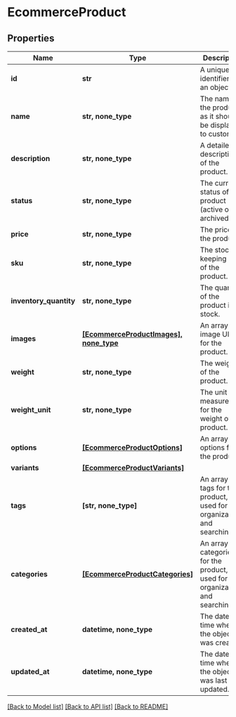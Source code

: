 # EcommerceProduct


## Properties
Name | Type | Description | Notes
------------ | ------------- | ------------- | -------------
**id** | **str** | A unique identifier for an object. | [readonly] 
**name** | **str, none_type** | The name of the product as it should be displayed to customers. | [optional] 
**description** | **str, none_type** | A detailed description of the product. | [optional] 
**status** | **str, none_type** | The current status of the product (active or archived). | [optional] 
**price** | **str, none_type** | The price of the product. | [optional] 
**sku** | **str, none_type** | The stock keeping unit of the product. | [optional] 
**inventory_quantity** | **str, none_type** | The quantity of the product in stock. | [optional] 
**images** | [**[EcommerceProductImages], none_type**](EcommerceProductImages.md) | An array of image URLs for the product. | [optional] 
**weight** | **str, none_type** | The weight of the product. | [optional] 
**weight_unit** | **str, none_type** | The unit of measurement for the weight of the product. | [optional] 
**options** | [**[EcommerceProductOptions]**](EcommerceProductOptions.md) | An array of options for the product. | [optional] 
**variants** | [**[EcommerceProductVariants]**](EcommerceProductVariants.md) |  | [optional] 
**tags** | **[str, none_type]** | An array of tags for the product, used for organization and searching. | [optional] 
**categories** | [**[EcommerceProductCategories]**](EcommerceProductCategories.md) | An array of categories for the product, used for organization and searching. | [optional] 
**created_at** | **datetime, none_type** | The date and time when the object was created. | [optional] [readonly] 
**updated_at** | **datetime, none_type** | The date and time when the object was last updated. | [optional] [readonly] 

[[Back to Model list]](../../README.md#documentation-for-models) [[Back to API list]](../../README.md#documentation-for-api-endpoints) [[Back to README]](../../README.md)


